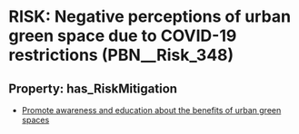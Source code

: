 # RISK: __Negative perceptions of urban green space due to COVID-19 restrictions__ (PBN__Risk_348)

## Property: has_RiskMitigation

* [Promote awareness and education about the benefits of urban green spaces](PBN__RiskMitigation_459)

